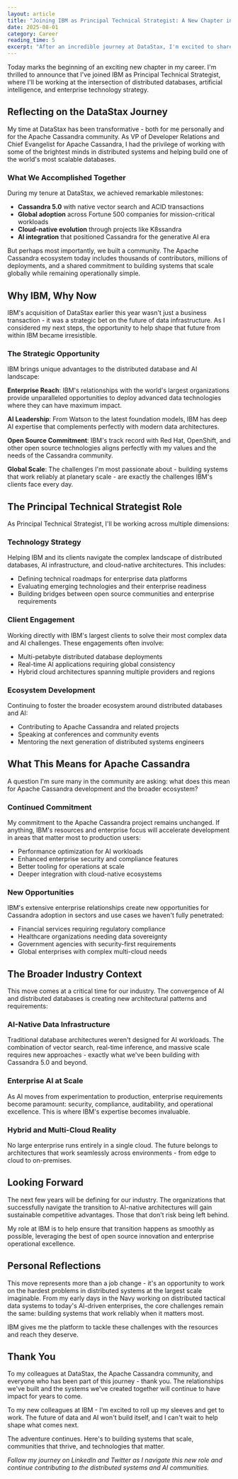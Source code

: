 ```yaml
---
layout: article
title: "Joining IBM as Principal Technical Strategist: A New Chapter in Data and AI"
date: 2025-08-01
category: Career
reading_time: 5
excerpt: "After an incredible journey at DataStax, I'm excited to share my new role as Principal Technical Strategist at IBM. Here's what this means for my work in distributed systems and the future of enterprise AI."
---
```


Today marks the beginning of an exciting new chapter in my career. I'm thrilled to announce that I've joined IBM as Principal Technical Strategist, where I'll be working at the intersection of distributed databases, artificial intelligence, and enterprise technology strategy.

## Reflecting on the DataStax Journey

My time at DataStax has been transformative - both for me personally and for the Apache Cassandra community. As VP of Developer Relations and Chief Evangelist for Apache Cassandra, I had the privilege of working with some of the brightest minds in distributed systems and helping build one of the world's most scalable databases.

### What We Accomplished Together

During my tenure at DataStax, we achieved remarkable milestones:
- **Cassandra 5.0** with native vector search and ACID transactions
- **Global adoption** across Fortune 500 companies for mission-critical workloads
- **Cloud-native evolution** through projects like K8ssandra
- **AI integration** that positioned Cassandra for the generative AI era

But perhaps most importantly, we built a community. The Apache Cassandra ecosystem today includes thousands of contributors, millions of deployments, and a shared commitment to building systems that scale globally while remaining operationally simple.

## Why IBM, Why Now

IBM's acquisition of DataStax earlier this year wasn't just a business transaction - it was a strategic bet on the future of data infrastructure. As I considered my next steps, the opportunity to help shape that future from within IBM became irresistible.

### The Strategic Opportunity

IBM brings unique advantages to the distributed database and AI landscape:

**Enterprise Reach**: IBM's relationships with the world's largest organizations provide unparalleled opportunities to deploy advanced data technologies where they can have maximum impact.

**AI Leadership**: From Watson to the latest foundation models, IBM has deep AI expertise that complements perfectly with modern data architectures.

**Open Source Commitment**: IBM's track record with Red Hat, OpenShift, and other open source technologies aligns perfectly with my values and the needs of the Cassandra community.

**Global Scale**: The challenges I'm most passionate about - building systems that work reliably at planetary scale - are exactly the challenges IBM's clients face every day.

## The Principal Technical Strategist Role

As Principal Technical Strategist, I'll be working across multiple dimensions:

### Technology Strategy
Helping IBM and its clients navigate the complex landscape of distributed databases, AI infrastructure, and cloud-native architectures. This includes:
- Defining technical roadmaps for enterprise data platforms
- Evaluating emerging technologies and their enterprise readiness
- Building bridges between open source communities and enterprise requirements

### Client Engagement
Working directly with IBM's largest clients to solve their most complex data and AI challenges. These engagements often involve:
- Multi-petabyte distributed database deployments
- Real-time AI applications requiring global consistency
- Hybrid cloud architectures spanning multiple providers and regions

### Ecosystem Development
Continuing to foster the broader ecosystem around distributed databases and AI:
- Contributing to Apache Cassandra and related projects
- Speaking at conferences and community events
- Mentoring the next generation of distributed systems engineers

## What This Means for Apache Cassandra

A question I'm sure many in the community are asking: what does this mean for Apache Cassandra development and the broader ecosystem?

### Continued Commitment
My commitment to the Apache Cassandra project remains unchanged. If anything, IBM's resources and enterprise focus will accelerate development in areas that matter most to production users:
- Performance optimization for AI workloads
- Enhanced enterprise security and compliance features
- Better tooling for operations at scale
- Deeper integration with cloud-native ecosystems

### New Opportunities
IBM's extensive enterprise relationships create new opportunities for Cassandra adoption in sectors and use cases we haven't fully penetrated:
- Financial services requiring regulatory compliance
- Healthcare organizations needing data sovereignty
- Government agencies with security-first requirements
- Global enterprises with complex multi-cloud needs

## The Broader Industry Context

This move comes at a critical time for our industry. The convergence of AI and distributed databases is creating new architectural patterns and requirements:

### AI-Native Data Infrastructure
Traditional database architectures weren't designed for AI workloads. The combination of vector search, real-time inference, and massive scale requires new approaches - exactly what we've been building with Cassandra 5.0 and beyond.

### Enterprise AI at Scale
As AI moves from experimentation to production, enterprise requirements become paramount: security, compliance, auditability, and operational excellence. This is where IBM's expertise becomes invaluable.

### Hybrid and Multi-Cloud Reality
No large enterprise runs entirely in a single cloud. The future belongs to architectures that work seamlessly across environments - from edge to cloud to on-premises.

## Looking Forward

The next few years will be defining for our industry. The organizations that successfully navigate the transition to AI-native architectures will gain sustainable competitive advantages. Those that don't risk being left behind.

My role at IBM is to help ensure that transition happens as smoothly as possible, leveraging the best of open source innovation and enterprise operational excellence.

## Personal Reflections

This move represents more than a job change - it's an opportunity to work on the hardest problems in distributed systems at the largest scale imaginable. From my early days in the Navy working on distributed tactical data systems to today's AI-driven enterprises, the core challenges remain the same: building systems that work reliably when it matters most.

IBM gives me the platform to tackle these challenges with the resources and reach they deserve.

## Thank You

To my colleagues at DataStax, the Apache Cassandra community, and everyone who has been part of this journey - thank you. The relationships we've built and the systems we've created together will continue to have impact for years to come.

To my new colleagues at IBM - I'm excited to roll up my sleeves and get to work. The future of data and AI won't build itself, and I can't wait to help shape what comes next.

The adventure continues. Here's to building systems that scale, communities that thrive, and technologies that matter.

*Follow my journey on LinkedIn and Twitter as I navigate this new role and continue contributing to the distributed systems and AI communities.*